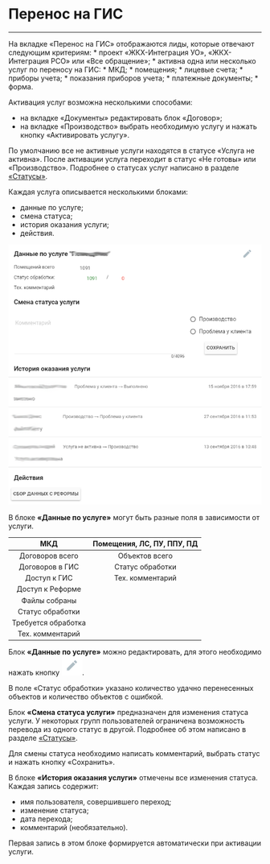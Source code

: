 # Перенос на ГИС
<hr>
На вкладке «Перенос на ГИС» отображаются лиды, которые отвечают следующим критериям:
* проект «ЖКХ-Интеграция УО», «ЖКХ-Интеграция РСО» или «Все обращение»;
* активна одна или несколько услуг по переносу на ГИС:
    * МКД;
    * помещения;
    * лицевые счета;
    * приборы учета;
    * показания приборов учета;
    * платежные документы;
    * форма.

Активация услуг возможна несколькими способами:
* на вкладке «Документы» редактировать блок «Договор»;
* на вкладке «Производство» выбрать необходимую услугу и нажать кнопку «Активировать услугу».

По умолчанию все не активные услуги находятся в статусе «Услуга не активна». После активации услуга переходит в статус «Не готовы» или «Производство». Подробнее о статусах услуг написано в разделе [«Статусы»](../leads/leadInfo.md#leadInfo-statuses).

Каждая услуга описывается несколькими блоками:
* данные по услуге;
* смена статуса;
* история оказания услуги;
* действия.

![](/assets/service-data.png)

В блоке **«Данные по услуге»** могут быть разные поля в зависимости от услуги.

| МКД | Помещения, ЛС, ПУ, ППУ, ПД |
|:---:|:-------:|
| Договоров всего | Объектов всего |
| Договоров в ГИС | Статус обработки |
| Доступ к ГИС | Тех. комментарий |
| Доступ к Реформе |   |
| Файлы собраны |   |
| Статус обработки |   |
| Требуется обработка |   |
| Тех. комментарий |  |

Блок **«Данные по услуге»** можно редактировать, для этого необходимо нажать кнопку ![](/assets/but-edit.png).

В поле «Статус обработки» указано количество удачно перенесенных объектов и количество объектов с ошибкой. 

Блок **«Смена статуса услуги»** предназначен для изменения статуса услуги. У некоторых групп пользователей ограничена возможность перевода из одного статус в другой. Подробнее об этом написано в разделе [«Статусы»](../leads/leadInfo.md#leadInfo-statuses).

Для смены статуса необходимо написать комментарий, выбрать статус и нажать кнопку «Сохранить».

В блоке **«История оказания услуги»** отмечены все изменения статуса. Каждая запись содержит:
* имя пользователя, совершившего переход;
* изменение статуса;
* дата перехода;
* комментарий (необязательно).

Первая запись в этом блоке формируется автоматически при активации услуги.


	